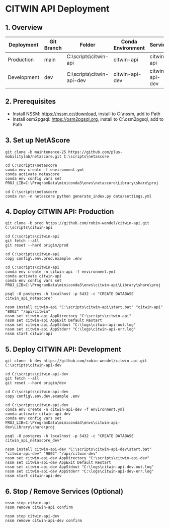 # CITWIN API Deployment

## 1. Overview

| Deployment  | Git Branch | Folder                    | Conda Environment | Service        | Port | Web Route       | Environment File  |
|-------------|------------|---------------------------|-------------------|----------------|------|-----------------|-------------------|
| Production  | main       | C:\scripts\citwin-api     | citwin-api        | citwin-api     | 8002 | /api/citwin     | .env.prod.example |
| Development | dev        | C:\scripts\citwin-api-dev | citwin-api-dev    | citwin-api-dev | 9002 | /api/citwin/dev | .env.dev.example  |

## 2. Prerequisites

- Install NSSM: https://nssm.cc/download, install to C:\nssm, add to Path
- Install osm2pgsql: https://osm2pgsql.org, install to C:\osm2pgsql, add to Path

## 3. Set up NetAScore

```batch
git clone -b maintenance-25 https://github.com/plus-mobilitylab/netascore.git C:\scripts\netascore
```

```batch
cd C:\scripts\netascore
conda env create -f environment.yml
conda activate netascore
conda env config vars set PROJ_LIB=C:\ProgramData\miniconda3\envs\netascore\Library\share\proj
```

```batch
cd C:\scripts\netascore
conda run -n netascore python generate_index.py data/settings.yml
```

## 4. Deploy CITWIN API: Production

```batch
git clone -b prod https://github.com/robin-wendel/citwin-api.git C:\scripts\citwin-api
```

```batch
cd C:\scripts\citwin-api
git fetch --all
git reset --hard origin/prod
```

```batch
cd C:\scripts\citwin-api
copy config\.env.prod.example .env
```

```batch
cd C:\scripts\citwin-api
conda env create -n citwin-api -f environment.yml
conda activate citwin-api
conda env config vars set PROJ_LIB=C:\ProgramData\miniconda3\envs\citwin-api\Library\share\proj
```

```batch
psql -U postgres -h localhost -p 5432 -c "CREATE DATABASE citwin_api_netascore"
```

```batch
nssm install citwin-api "C:\scripts\citwin-api\start.bat" "citwin-api" "8002" "/api/citwin"
nssm set citwin-api AppDirectory "C:\scripts\citwin-api"
nssm set citwin-api AppExit Default Restart
nssm set citwin-api AppStdout "C:\logs\citwin-api-out.log"
nssm set citwin-api AppStderr "C:\logs\citwin-api-err.log"
nssm start citwin-api
```

## 5. Deploy CITWIN API: Development

```batch
git clone -b dev https://github.com/robin-wendel/citwin-api.git C:\scripts\citwin-api-dev
```

```batch
cd C:\scripts\citwin-api-dev
git fetch --all
git reset --hard origin/dev
```

```batch
cd C:\scripts\citwin-api-dev
copy config\.env.dev.example .env
```

```batch
cd C:\scripts\citwin-api-dev
conda env create -n citwin-api-dev -f environment.yml
conda activate citwin-api-dev
conda env config vars set PROJ_LIB=C:\ProgramData\miniconda3\envs\citwin-api-dev\Library\share\proj
```

```batch
psql -U postgres -h localhost -p 5432 -c "CREATE DATABASE citwin_api_netascore_dev"
```

```batch
nssm install citwin-api-dev "C:\scripts\citwin-api-dev\start.bat" "citwin-api-dev" "9002" "/api/citwin-dev"
nssm set citwin-api-dev AppDirectory "C:\scripts\citwin-api-dev"
nssm set citwin-api-dev AppExit Default Restart
nssm set citwin-api-dev AppStdout "C:\logs\citwin-api-dev-out.log"
nssm set citwin-api-dev AppStderr "C:\logs\citwin-api-dev-err.log"
nssm start citwin-api-dev
```

## 6. Stop / Remove Services (Optional)

```batch
nssm stop citwin-api
nssm remove citwin-api confirm
```

```batch
nssm stop citwin-api-dev
nssm remove citwin-api-dev confirm
```
